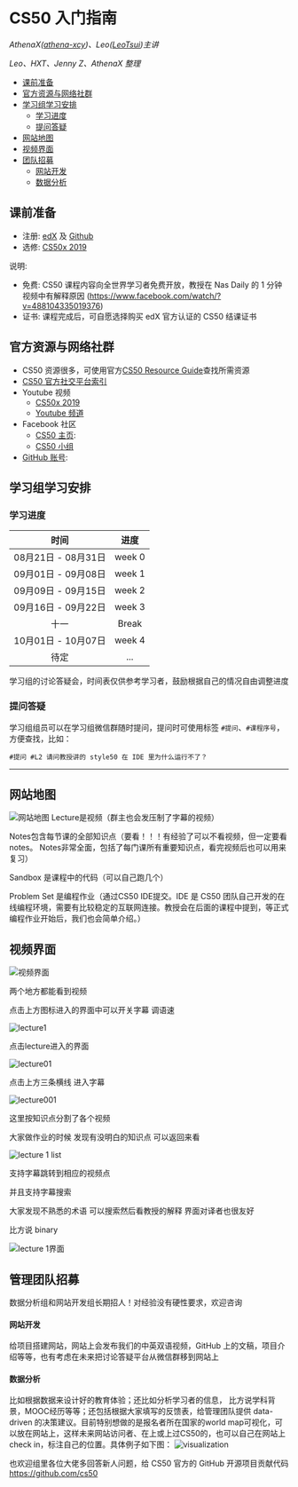 # CS50 入门指南

_AthenaX([athena-xcy](https://github.com/athena-xcy))、Leo([LeoTsui](https://www.github.com/LeoTsui))主讲_

_Leo、HXT、Jenny Z、AthenaX 整理_

- [课前准备](#%e4%b8%8a%e8%af%be%e5%bf%85%e5%a4%87%e6%b5%81%e7%a8%8b)
- [官方资源与网络社群](#%e5%ae%98%e6%96%b9%e8%b5%84%e6%ba%90%e4%b8%8e%e7%bd%91%e7%bb%9c%e7%a4%be%e7%be%a4)
- [学习组学习安排](#cs50-%e5%ad%a6%e4%b9%a0%e7%bb%84%e5%ad%a6%e4%b9%a0%e5%ae%89%e6%8e%92)
  - [学习进度](#学习进度)
  - [提问答疑](#提问答疑)
- [网站地图](#%e7%bd%91%e7%ab%99%e5%9c%b0%e5%9b%be)
- [视频界面](#%e8%a7%86%e9%a2%91%e7%95%8c%e9%9d%a2)
- [团队招募](#%e6%8f%92%e6%92%ad%e5%b9%bf%e5%91%8a)
    - [网站开发](#%e7%bd%91%e7%ab%99%e5%bc%80%e5%8f%91)
    - [数据分析](#%e6%95%b0%e6%8d%ae%e5%88%86%e6%9e%90)

## 课前准备

* 注册: [edX](https://edx.org) 及 [Github](https://github.com)
* 选修: [CS50x 2019](https://www.edx.org/course/cs50s-introduction-to-computer-science)

说明: 
* 免费: CS50 课程内容向全世界学习者免费开放，教授在 Nas Daily 的 1 分钟视频中有解释原因 (https://www.facebook.com/watch/?v=488104335019376)
* 证书: 课程完成后，可自愿选择购买 edX 官方认证的 CS50 结课证书

## 官方资源与网络社群

* CS50 资源很多，可使用官方[CS50 Resource Guide](https://cs50.harvard.edu/college/2019/fall/guide.pdf)查找所需资源
* [CS50 官方社交平台索引](https://courses.edx.org/courses/course-v1:HarvardX+CS50+X/a7ec0c0a7b6e460f877da0734811c4cd/)
* Youtube 视频
    * [CS50x 2019](https://www.youtube.com/watch?v=3oFAJtFE8YU)
    * [Youtube 频道](https://www.youtube.com/user/cs50tv)
* Facebook 社区
    * [CS50 主页](https://www.facebook.com/cs50): 
    * [CS50 小组](https://www.facebook.com/groups/cs50)
* [GitHub 账号](https://github.com/cs50): 

## 学习组学习安排

### 学习进度

| 时间       | 进度   |
| :----------: | :------: |
| 08月21日 - 08月31日   | week 0 |
| 09月01日 - 09月08日   | week 1 |
| 09月09日 - 09月15日   | week 2 |
| 09月16日 - 09月22日   | week 3 |
| 十一 | Break  |
| 10月01日 - 10月07日  | week 4 |
| 待定     | ...    |

学习组的讨论答疑会，时间表仅供参考学习者，鼓励根据自己的情况自由调整进度

### 提问答疑

学习组组员可以在学习组微信群随时提问，提问时可使用标签 `#提问`、`#课程序号`，方便查找，比如：

```
#提问 #L2 请问教授讲的 style50 在 IDE 里为什么运行不了？
```
--------

## 网站地图

![网站地图](https://github.com/tomato018/CS50-Study-Group/blob/master/images/image10.png)
Lecture是视频（群主也会发压制了字幕的视频）

Notes包含每节课的全部知识点（要看！！！有经验了可以不看视频，但一定要看notes。 Notes非常全面，包括了每门课所有重要知识点，看完视频后也可以用来复习）

Sandbox 是课程中的代码（可以自己跑几个）

Problem Set 是编程作业（通过CS50 IDE提交。IDE 是 CS50 团队自己开发的在线编程环境，需要有比较稳定的互联网连接。教授会在后面的课程中提到，等正式编程作业开始后，我们也会简单介绍。）

## 视频界面

![视频界面](https://github.com/tomato018/CS50-Study-Group/blob/master/images/image11.png)

两个地方都能看到视频

点击上方图标进入的界面中可以开关字幕 调语速

![lecture1](https://github.com/tomato018/CS50-Study-Group/blob/master/images/image12.png)

点击lecture进入的界面

![lecture01](https://github.com/tomato018/CS50-Study-Group/blob/master/images/image12.png)

点击上方三条横线 进入字幕

![lecture001](https://github.com/tomato018/CS50-Study-Group/blob/master/images/image14.png)

这里按知识点分割了各个视频

大家做作业的时候 发现有没明白的知识点 可以返回来看

![lecture 1 list](https://github.com/tomato018/CS50-Study-Group/blob/master/images/image15.png)

支持字幕跳转到相应的视频点

并且支持字幕搜索 

大家发现不熟悉的术语 可以搜索然后看教授的解释 界面对译者也很友好

比方说 binary

![lecture 1界面](https://github.com/tomato018/CS50-Study-Group/blob/master/images/image16.png)

## 管理团队招募
数据分析组和网站开发组长期招人！对经验没有硬性要求，欢迎咨询
#### 网站开发
给项目搭建网站，网站上会发布我们的中英双语视频，GitHub 上的文稿，项目介绍等等，也有考虑在未来把讨论答疑平台从微信群移到网站上
#### 数据分析
比如根据数据来设计好的教育体验；还比如分析学习者的信息， 比方说学科背景，MOOC经历等等；还包括根据大家填写的反馈表，给管理团队提供 data-driven 的决策建议。目前特别想做的是报名者所在国家的world map可视化，可以放在网站上，这样未来网站访问者、在上或上过CS50的，也可以自己在网站上check in，标注自己的位置。具体例子如下图：
![visualization](https://github.com/tomato018/CS50-Study-Group/blob/master/images/image17.png)

也欢迎组里各位大佬多回答新人问题，给 CS50 官方的 GitHub 开源项目贡献代码 https://github.com/cs50
